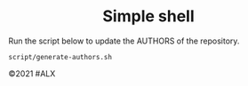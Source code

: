 <html>
  <body>
    <h1 align="center">Simple shell</h1>
    <p>Run the script below to update the AUTHORS of the repository.

```
script/generate-authors.sh
```
&copy;2021 #ALX
</p>
  </body>
 </html>

